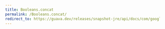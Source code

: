 ```yaml
---
title: Booleans.concat
permalink: /Booleans.concat/
redirect_to: https://guava.dev/releases/snapshot-jre/api/docs/com/google/common/primitives/Booleans.html#concat-boolean:A...-
---
```


